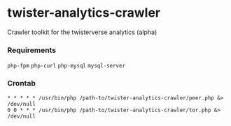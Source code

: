 # twister-analytics-crawler
Crawler toolkit for the twisterverse analytics (alpha)

### Requirements
`php-fpm`
`php-curl`
`php-mysql`
`mysql-server`

### Crontab
`* * * * * /usr/bin/php /path-to/twister-analytics-crawler/peer.php &> /dev/null`  
`0 0 * * * /usr/bin/php /path-to/twister-analytics-crawler/tor.php &> /dev/null`
